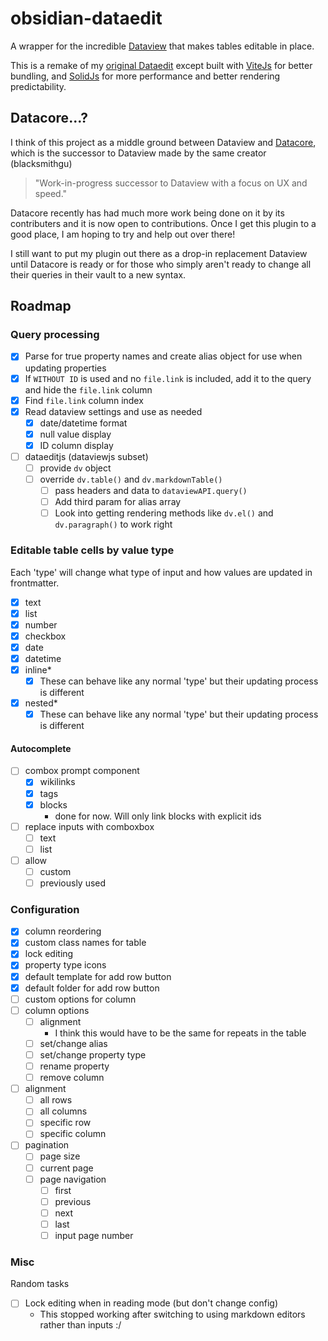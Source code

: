 # obsidian-dataedit

A wrapper for the incredible [Dataview](https://github.com/blacksmithgu/obsidian-dataview) that makes tables editable in place.

This is a remake of my [original Dataedit](https://github.com/unxok/dataedit) except built with [ViteJs](https://vitejs.dev) for better bundling, and [SolidJs](https://solidjs.com) for more performance and better rendering predictability.

## Datacore...?

I think of this project as a middle ground between Dataview and [Datacore](https://github.com/blacksmithgu/datacore), which is the successor to Dataview made by the same creator (blacksmithgu)

> "Work-in-progress successor to Dataview with a focus on UX and speed."

Datacore recently has had much more work being done on it by its contributers and it is now open to contributions. Once I get this plugin to a good place, I am hoping to try and help out over there!

I still want to put my plugin out there as a drop-in replacement Dataview until Datacore is ready or for those who simply aren't ready to change all their queries in their vault to a new syntax.

## Roadmap

### Query processing

- [x] Parse for true property names and create alias object for use when updating properties
- [x] If `WITHOUT ID` is used and no `file.link` is included, add it to the query and hide the `file.link` column
- [x] Find `file.link` column index
- [x] Read dataview settings and use as needed
  - [x] date/datetime format
  - [x] null value display
  - [x] ID column display
- [ ] dataeditjs (dataviewjs subset)
  - [ ] provide `dv` object
  - [ ] override `dv.table()` and `dv.markdownTable()`
    - [ ] pass headers and data to `dataviewAPI.query()`
    - [ ] Add third param for alias array
    - [ ] Look into getting rendering methods like `dv.el()` and `dv.paragraph()` to work right

### Editable table cells by value type

Each 'type' will change what type of input and how values are updated in frontmatter.

- [x] text
- [x] list
- [x] number
- [x] checkbox
- [x] date
- [x] datetime
- [x] inline\*
  - [x] These can behave like any normal 'type' but their updating process is different
- [x] nested\*
  - [x] These can behave like any normal 'type' but their updating process is different

#### Autocomplete

- [ ] combox prompt component
  - [x] wikilinks
  - [x] tags
  - [x] blocks
    - done for now. Will only link blocks with explicit ids
- [ ] replace inputs with comboxbox
  - [ ] text
  - [ ] list
- [ ] allow
  - [ ] custom
  - [ ] previously used

### Configuration

- [x] column reordering
- [x] custom class names for table
- [x] lock editing
- [x] property type icons
- [x] default template for add row button
- [x] default folder for add row button
- [ ] custom options for column
- [ ] column options
  - [ ] alignment
    - I think this would have to be the same for repeats in the table
  - [ ] set/change alias
  - [ ] set/change property type
  - [ ] rename property
  - [ ] remove column
- [ ] alignment
  - [ ] all rows
  - [ ] all columns
  - [ ] specific row
  - [ ] specific column
- [ ] pagination
  - [ ] page size
  - [ ] current page
  - [ ] page navigation
    - [ ] first
    - [ ] previous
    - [ ] next
    - [ ] last
    - [ ] input page number

### Misc

Random tasks

- [ ] Lock editing when in reading mode (but don't change config)
  - This stopped working after switching to using markdown editors rather than inputs :/
